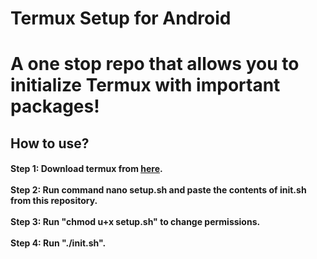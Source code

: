 # Termux Setup for Android

<h1> A one stop repo that allows you to initialize Termux with important packages!</h1>

<h2></b>How to use?</b></h3>
<h4>
Step 1: Download termux from <a href="https://f-droid.org/repo/com.termux_117.apk"><u>here</u></a>. <br><br>
Step 2: Run command nano setup.sh and paste the contents of init.sh from this repository.<br><br>
Step 3: Run "chmod u+x setup.sh" to change permissions.<br><br>
Step 4: Run "./init.sh".<br><br>
</h4>
